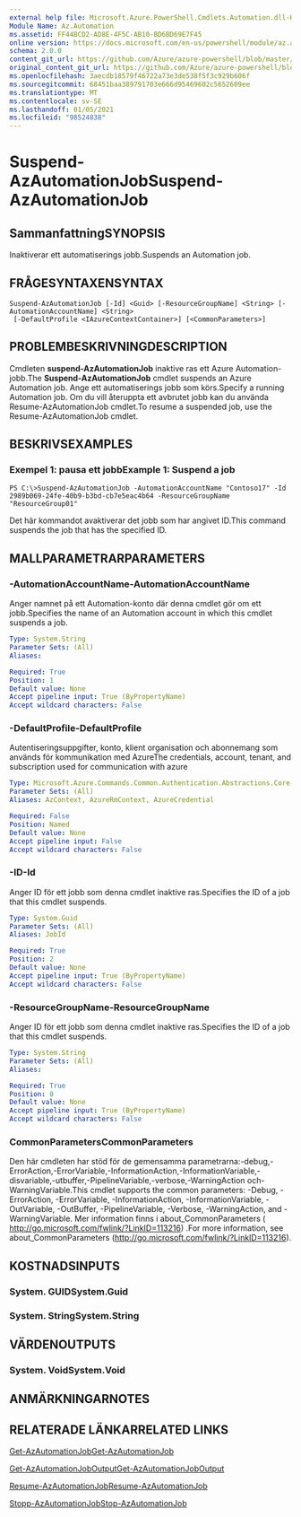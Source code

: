 ```yaml
---
external help file: Microsoft.Azure.PowerShell.Cmdlets.Automation.dll-Help.xml
Module Name: Az.Automation
ms.assetid: FF44BCD2-AD8E-4F5C-AB10-BD6BD69E7F45
online version: https://docs.microsoft.com/en-us/powershell/module/az.automation/suspend-azautomationjob
schema: 2.0.0
content_git_url: https://github.com/Azure/azure-powershell/blob/master/src/Automation/Automation/help/Suspend-AzAutomationJob.md
original_content_git_url: https://github.com/Azure/azure-powershell/blob/master/src/Automation/Automation/help/Suspend-AzAutomationJob.md
ms.openlocfilehash: 3aecdb18579f46722a73e3de538f5f3c929b606f
ms.sourcegitcommit: 68451baa389791703e666d95469602c5652609ee
ms.translationtype: MT
ms.contentlocale: sv-SE
ms.lasthandoff: 01/05/2021
ms.locfileid: "98524838"
---
```

# <span data-ttu-id="b52f7-101">Suspend-AzAutomationJob</span><span class="sxs-lookup"><span data-stu-id="b52f7-101">Suspend-AzAutomationJob</span></span>

## <span data-ttu-id="b52f7-102">Sammanfattning</span><span class="sxs-lookup"><span data-stu-id="b52f7-102">SYNOPSIS</span></span>
<span data-ttu-id="b52f7-103">Inaktiverar ett automatiserings jobb.</span><span class="sxs-lookup"><span data-stu-id="b52f7-103">Suspends an Automation job.</span></span>

## <span data-ttu-id="b52f7-104">FRÅGESYNTAXEN</span><span class="sxs-lookup"><span data-stu-id="b52f7-104">SYNTAX</span></span>

```
Suspend-AzAutomationJob [-Id] <Guid> [-ResourceGroupName] <String> [-AutomationAccountName] <String>
 [-DefaultProfile <IAzureContextContainer>] [<CommonParameters>]
```

## <span data-ttu-id="b52f7-105">PROBLEMBESKRIVNING</span><span class="sxs-lookup"><span data-stu-id="b52f7-105">DESCRIPTION</span></span>
<span data-ttu-id="b52f7-106">Cmdleten **suspend-AzAutomationJob** inaktive ras ett Azure Automation-jobb.</span><span class="sxs-lookup"><span data-stu-id="b52f7-106">The **Suspend-AzAutomationJob** cmdlet suspends an Azure Automation job.</span></span>
<span data-ttu-id="b52f7-107">Ange ett automatiserings jobb som körs.</span><span class="sxs-lookup"><span data-stu-id="b52f7-107">Specify a running Automation job.</span></span>
<span data-ttu-id="b52f7-108">Om du vill återuppta ett avbrutet jobb kan du använda Resume-AzAutomationJob cmdlet.</span><span class="sxs-lookup"><span data-stu-id="b52f7-108">To resume a suspended job, use the Resume-AzAutomationJob cmdlet.</span></span>

## <span data-ttu-id="b52f7-109">BESKRIVS</span><span class="sxs-lookup"><span data-stu-id="b52f7-109">EXAMPLES</span></span>

### <span data-ttu-id="b52f7-110">Exempel 1: pausa ett jobb</span><span class="sxs-lookup"><span data-stu-id="b52f7-110">Example 1: Suspend a job</span></span>
```
PS C:\>Suspend-AzAutomationJob -AutomationAccountName "Contoso17" -Id 2989b069-24fe-40b9-b3bd-cb7e5eac4b64 -ResourceGroupName "ResourceGroup01"
```

<span data-ttu-id="b52f7-111">Det här kommandot avaktiverar det jobb som har angivet ID.</span><span class="sxs-lookup"><span data-stu-id="b52f7-111">This command suspends the job that has the specified ID.</span></span>

## <span data-ttu-id="b52f7-112">MALLPARAMETRAR</span><span class="sxs-lookup"><span data-stu-id="b52f7-112">PARAMETERS</span></span>

### <span data-ttu-id="b52f7-113">-AutomationAccountName</span><span class="sxs-lookup"><span data-stu-id="b52f7-113">-AutomationAccountName</span></span>
<span data-ttu-id="b52f7-114">Anger namnet på ett Automation-konto där denna cmdlet gör om ett jobb.</span><span class="sxs-lookup"><span data-stu-id="b52f7-114">Specifies the name of an Automation account in which this cmdlet suspends a job.</span></span>

```yaml
Type: System.String
Parameter Sets: (All)
Aliases:

Required: True
Position: 1
Default value: None
Accept pipeline input: True (ByPropertyName)
Accept wildcard characters: False
```

### <span data-ttu-id="b52f7-115">-DefaultProfile</span><span class="sxs-lookup"><span data-stu-id="b52f7-115">-DefaultProfile</span></span>
<span data-ttu-id="b52f7-116">Autentiseringsuppgifter, konto, klient organisation och abonnemang som används för kommunikation med Azure</span><span class="sxs-lookup"><span data-stu-id="b52f7-116">The credentials, account, tenant, and subscription used for communication with azure</span></span>

```yaml
Type: Microsoft.Azure.Commands.Common.Authentication.Abstractions.Core.IAzureContextContainer
Parameter Sets: (All)
Aliases: AzContext, AzureRmContext, AzureCredential

Required: False
Position: Named
Default value: None
Accept pipeline input: False
Accept wildcard characters: False
```

### <span data-ttu-id="b52f7-117">-ID</span><span class="sxs-lookup"><span data-stu-id="b52f7-117">-Id</span></span>
<span data-ttu-id="b52f7-118">Anger ID för ett jobb som denna cmdlet inaktive ras.</span><span class="sxs-lookup"><span data-stu-id="b52f7-118">Specifies the ID of a job that this cmdlet suspends.</span></span>

```yaml
Type: System.Guid
Parameter Sets: (All)
Aliases: JobId

Required: True
Position: 2
Default value: None
Accept pipeline input: True (ByPropertyName)
Accept wildcard characters: False
```

### <span data-ttu-id="b52f7-119">-ResourceGroupName</span><span class="sxs-lookup"><span data-stu-id="b52f7-119">-ResourceGroupName</span></span>
<span data-ttu-id="b52f7-120">Anger ID för ett jobb som denna cmdlet inaktive ras.</span><span class="sxs-lookup"><span data-stu-id="b52f7-120">Specifies the ID of a job that this cmdlet suspends.</span></span>

```yaml
Type: System.String
Parameter Sets: (All)
Aliases:

Required: True
Position: 0
Default value: None
Accept pipeline input: True (ByPropertyName)
Accept wildcard characters: False
```

### <span data-ttu-id="b52f7-121">CommonParameters</span><span class="sxs-lookup"><span data-stu-id="b52f7-121">CommonParameters</span></span>
<span data-ttu-id="b52f7-122">Den här cmdleten har stöd för de gemensamma parametrarna:-debug,-ErrorAction,-ErrorVariable,-InformationAction,-InformationVariable,-disvariable,-utbuffer,-PipelineVariable,-verbose,-WarningAction och-WarningVariable.</span><span class="sxs-lookup"><span data-stu-id="b52f7-122">This cmdlet supports the common parameters: -Debug, -ErrorAction, -ErrorVariable, -InformationAction, -InformationVariable, -OutVariable, -OutBuffer, -PipelineVariable, -Verbose, -WarningAction, and -WarningVariable.</span></span> <span data-ttu-id="b52f7-123">Mer information finns i about_CommonParameters ( http://go.microsoft.com/fwlink/?LinkID=113216) .</span><span class="sxs-lookup"><span data-stu-id="b52f7-123">For more information, see about_CommonParameters (http://go.microsoft.com/fwlink/?LinkID=113216).</span></span>

## <span data-ttu-id="b52f7-124">KOSTNADS</span><span class="sxs-lookup"><span data-stu-id="b52f7-124">INPUTS</span></span>

### <span data-ttu-id="b52f7-125">System. GUID</span><span class="sxs-lookup"><span data-stu-id="b52f7-125">System.Guid</span></span>

### <span data-ttu-id="b52f7-126">System. String</span><span class="sxs-lookup"><span data-stu-id="b52f7-126">System.String</span></span>

## <span data-ttu-id="b52f7-127">VÄRDEN</span><span class="sxs-lookup"><span data-stu-id="b52f7-127">OUTPUTS</span></span>

### <span data-ttu-id="b52f7-128">System. Void</span><span class="sxs-lookup"><span data-stu-id="b52f7-128">System.Void</span></span>

## <span data-ttu-id="b52f7-129">ANMÄRKNINGAR</span><span class="sxs-lookup"><span data-stu-id="b52f7-129">NOTES</span></span>

## <span data-ttu-id="b52f7-130">RELATERADE LÄNKAR</span><span class="sxs-lookup"><span data-stu-id="b52f7-130">RELATED LINKS</span></span>

[<span data-ttu-id="b52f7-131">Get-AzAutomationJob</span><span class="sxs-lookup"><span data-stu-id="b52f7-131">Get-AzAutomationJob</span></span>](./Get-AzAutomationJob.md)

[<span data-ttu-id="b52f7-132">Get-AzAutomationJobOutput</span><span class="sxs-lookup"><span data-stu-id="b52f7-132">Get-AzAutomationJobOutput</span></span>](./Get-AzAutomationJobOutput.md)

[<span data-ttu-id="b52f7-133">Resume-AzAutomationJob</span><span class="sxs-lookup"><span data-stu-id="b52f7-133">Resume-AzAutomationJob</span></span>](./Resume-AzAutomationJob.md)

[<span data-ttu-id="b52f7-134">Stopp-AzAutomationJob</span><span class="sxs-lookup"><span data-stu-id="b52f7-134">Stop-AzAutomationJob</span></span>](./Stop-AzAutomationJob.md)


